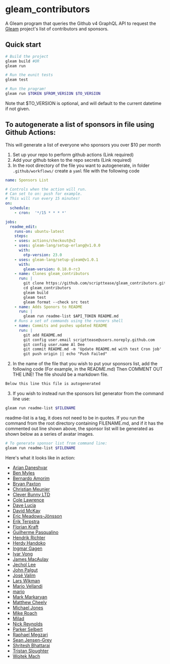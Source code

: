 # gleam_contributors

A Gleam program that queries the Github v4 GraphQL API to request the [Gleam](https://github.com/gleam-lang) project's list of contributors and sponsors.


## Quick start

```sh
# Build the project
gleam build #OR
gleam run

# Run the eunit tests
gleam test

# Run the program! 
gleam run $TOKEN $FROM_VERSION $TO_VERSION
```

Note that $TO_VERSION is optional, and will default to the current datetime if not given.

## To autogenerate a list of sponsors in file using Github Actions:

This will generate a list of everyone who sponsors you over $10 per month

1. Set up your repo to perform github actions (Link required)
2. Add your github token to the repo secrets (Link required)
1. In the root directory of the file you want to autogenerate, in folder `.github/workflows/` create a `yaml` file with the following code

```yml
name: Sponsors List

# Controls when the action will run.
# Can set to on: push for example.
# This will run every 15 minutes!
on:
  schedule:
    - cron:  '*/15 * * * *'

jobs:
  readme_edit:
    runs-on: ubuntu-latest
    steps:
    - uses: actions/checkout@v2
    - uses: gleam-lang/setup-erlang@v1.0.0
      with:
        otp-version: 23.0
    - uses: gleam-lang/setup-gleam@v1.0.1
      with:
        gleam-version: 0.18.0-rc3
    - name: Clones gleam_contributors
      run: |
        git clone https://github.com/scripttease/gleam_contributors.git
        cd gleam_contributors
        gleam build
        gleam test
        gleam format --check src test
    - name: Adds Sponors to README
      run: |
        gleam run readme-list $API_TOKEN README.md
    # Runs a set of commands using the runners shell
    - name: Commits and pushes updated README
      run: |
        git add README.md
        git config user.email scripttease@users.noreply.github.com
        git config user.name Al Dee
        git commit README.md -m 'Update README.md with test Cron job' || echo "Update README.md failed"
        git push origin || echo "Push Failed"

```

2. In the name of the file that you wish to put your sponsors list, add the following code (For example, in the README.md) Then COMMENT OUT THE LINE! The file should be a markdown file.

```md
Below this line this file is autogenerated
```

3. If you wish to instead run the sponsors list generator from the command line use:

```sh
gleam run readme-list $FILENAME
```

readme-list is a tag, it does not need to be in quotes. If you run the command from the root directory containing FILENAME.md, and if it has the commented out line shown above, the sponsor list will be generated as shown below as a series of avatar images.

```sh
# To generate sponsor list from command line:
gleam run readme-list $FILENAME
```

Here's what it looks like in action:

<!-- Below this line this file is autogenerated -->

 - [Arian Daneshvar](https://github.com/bees)
 - [Ben Myles](https://github.com/benmyles)
 - [Bernardo Amorim](https://github.com/bamorim)
 - [Bryan Paxton](https://github.com/starbelly)
 - [Christian Meunier](https://github.com/tlvenn)
 - [Clever Bunny LTD](https://github.com/cleverbunny)
 - [Cole Lawrence](https://github.com/colelawrence)
 - [Dave Lucia](https://github.com/davydog187)
 - [David McKay](https://github.com/rawkode)
 - [Eric Meadows-Jönsson](https://github.com/ericmj)
 - [Erik Terpstra](https://github.com/eterps)
 - [Florian Kraft](https://github.com/floriank)
 - [Guilherme Pasqualino](https://github.com/ggpasqualino)
 - [Hendrik Richter](https://github.com/hendi)
 - [Herdy Handoko](https://github.com/hhandoko)
 - [Ingmar Gagen](https://github.com/igagen)
 - [Ivar Vong](https://github.com/ivarvong)
 - [James MacAulay](https://github.com/jamesmacaulay)
 - [Jechol Lee](https://github.com/jechol)
 - [John Palgut](https://github.com/Jwsonic)
 - [José Valim](https://github.com/josevalim)
 - [Lars Wikman](https://github.com/lawik)
 - [Mario Vellandi](https://github.com/mvellandi)
 - [mario](https://github.com/mario-mazo)
 - [Mark Markaryan](https://github.com/markmark206)
 - [Matthew Cheely](https://github.com/MattCheely)
 - [Michael Jones](https://github.com/michaeljones)
 - [Mike Roach](https://github.com/mroach)
 - [Milad](https://github.com/slashmili)
 - [Nick Reynolds](https://github.com/ndreynolds)
 - [Parker Selbert](https://github.com/sorentwo)
 - [Raphael Megzari](https://github.com/happysalada)
 - [Sean Jensen-Grey](https://github.com/seanjensengrey)
 - [Shritesh Bhattarai](https://github.com/shritesh)
 - [Tristan Sloughter](https://github.com/tsloughter)
 - [Wojtek Mach](https://github.com/wojtekmach)
